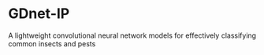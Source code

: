 # GDnet-IP
A lightweight convolutional neural network models for effectively classifying common insects and pests
